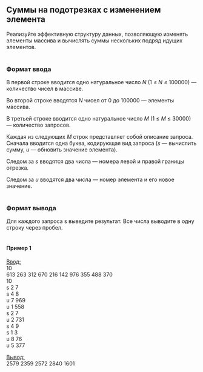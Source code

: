 ## Суммы на подотрезках с изменением элемента

Реализуйте эффективную структуру данных, позволяющую изменять элементы массива и вычислять суммы нескольких подряд идущих элементов.<br></br>
### Формат ввода

В первой строке вводится одно натуральное число _N_ (1 ≤ _N_ ≤ 100000) — количество чисел в массиве.

Во второй строке вводятся _N_ чисел от 0 до 100000 — элементы массива.

В третьей строке вводится одно натуральное число _M_ (1 ≤ _M_ ≤ 30000) — количество запросов.

Каждая из следующих _M_ строк представляет собой описание запроса. Сначала вводится одна буква, кодирующая вид запроса (_s_ — вычислить сумму, _u_ — обновить значение элемента).

Следом за _s_ вводятся два числа — номера левой и правой границы отрезка.

Следом за _u_ вводятся два числа — номер элемента и его новое значение.
<br></br>
### Формат вывода

Для каждого запроса s выведите результат. Все числа выводите в одну строку через пробел.
<br></br>
#### Пример 1

<ins>Ввод:</ins><br>
10<br>
613 263 312 670 216 142 976 355 488 370<br>
10<br>
s 2 7<br>
s 4 8<br>
u 7 969<br>
u 1 558<br>
s 2 7<br>
u 2 731<br>
s 4 9<br>
s 1 3<br>
u 8 76<br>
u 5 377<br>

<ins>Вывод:</ins><br>
2579 2359 2572 2840 1601 

